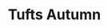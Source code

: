---
layout: product
title: "Tufts Autumn"
price: "700" 
desc: "Travnate podloge"
img_path: "/assets/img/MSC5044S.webp"
brand: "ModelScene"
available: false
special_offer: false
new: false
soon: false
cat: "080000"
subcat: "080300"
subsubcat: "0N/A"
sifra: "MSC5044S"
popular: false
spec: false
---
